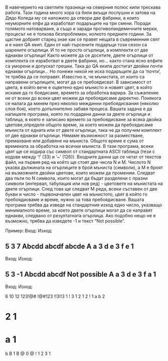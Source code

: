В навечерието на светлите празници на северния полюс кипи трескава работа. Тази година много хора са били вкъщи послушни и затова на Дядо Коледа му се наложило да отвори две фабрики, в които неуморните елфи да изработват подаръците на три смени. Поради голямото натоварване, а също и заради противопандемичните мерки, процесът не е толкова безпроблемен, колкото предните години. За щастие добрият старец знае как се правят нещата в съвременния свят и е наел QA екип.
Един от най-търсените подаръци този сезон са шарените огърлици. И то не просто огърлици, а комплекти от две еднакви огърлици! Както можете да се досетите, двете огърлици от комплекта се изработват в двете фабрики, но… както стана ясно елфите са уморени и допускат грешки. Така до QA екипа достигат двойки почти еднакви огърлици… Но понеже никой не иска подаръците да са ‘почти’, те трябва да се поправят. Известно е, че мънистата, от които са направени огърлиците, могат да се пребоядисват. В зависимост от цвета, в който вече е оцветено едно мънисто и новият цвят, в който искаме да го боядисаме, времето за обработка варира. За съжаление не от всеки до всеки цвят можем да пребоядисаме директно. Понякога се налага да минем през няколко междинни пребоядисвания (няколко слоя боя), което допълнително забавя процеса.
Вашата задача е да напишете програма, която по подадени данни за двете огърлици и таблица, в която е записано времето за пребоядисване за всяка двойка цветове,определя общото време, за което можем да пребоядисаме мъниста от едната или от двете огърлици, така че да получим комплект от две еднакви огърлици. Нямаме възможност за разместване, премахване или добавяне на мъниста. Общото време е сума от времената за обработка на всички мъниста.
В тази програма, всеки цвят ще се кодира със символ от стандартната ASCII таблица (тези с кодове между ‘!’ (33) и ‘~’ (126)). Входните данни ще се четат от текстов файл, на първия ред на който ще стоят две числа N и M. Числото N указва дължината на огърлиците в брой мъниста (символи), а M е броят на възможните двойки цветове, които можем да променим. Следват два пъти по N символа, които могат да бъдат разделени с празни символи (интервал, табулация или нов ред) - цветовете на мънистата на двете огърлици. След това ще следват M реда, всеки съставен от две букви и число - първоначален цвят на мънистото, цвят в който го пребоядисваме и време, нужно за това пребоядисване.
Вашата програма трябва да изведе на стандартния изход едно число, указващо минималното време, за което двете огърлици могат да се направят еднакви, следвано от резултатната огърлица. Ако подобно нещо не е възможно, трябва да изведете -1 и текст “Not possible”.

Пример:
Вход:				Изход:

5 3				7
Abcdd abcdf			abcde
A a 3
d e 3
f e 1
---------------------------------------------------

Вход:				Изход:

5 3				-1
Abcdd abcdf			Not possible
A a 3
d e 3
f a 1
---------------------------------------------------

Вход:				Изход:

6 10				12
123!@# !@#123		!!3!!3
1 ! 3
1 2 1
2 ! 1
a b 2
# 2 1
# a 1
b B 1
B @ 0
@ ! 1
2 3 1
